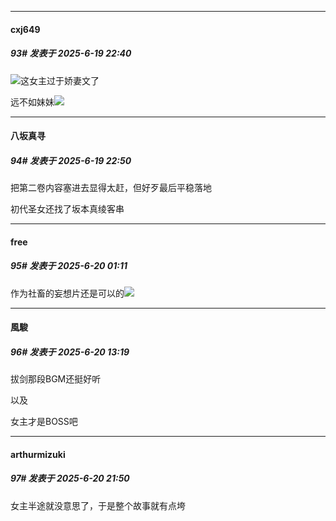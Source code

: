 ﻿
*****

####  cxj649  
##### 93#       发表于 2025-6-19 22:40

<img src="https://static.stage1st.com/image/smiley/face2017/003.png" referrerpolicy="no-referrer">这女主过于娇妻文了

远不如妹妹<img src="https://static.stage1st.com/image/smiley/face2017/213.gif" referrerpolicy="no-referrer">


*****

####  八坂真寻  
##### 94#       发表于 2025-6-19 22:50

把第二卷内容塞进去显得太赶，但好歹最后平稳落地

初代圣女还找了坂本真绫客串


*****

####  free  
##### 95#       发表于 2025-6-20 01:11

作为社畜的妄想片还是可以的<img src="https://static.stage1st.com/image/smiley/face2017/035.png" referrerpolicy="no-referrer">


*****

####  風駿  
##### 96#       发表于 2025-6-20 13:19

拔剑那段BGM还挺好听

以及

女主才是BOSS吧


*****

####  arthurmizuki  
##### 97#       发表于 2025-6-20 21:50

女主半途就没意思了，于是整个故事就有点垮

